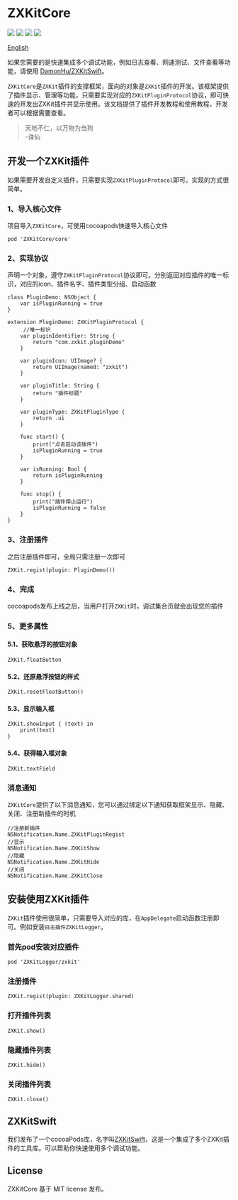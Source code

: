 # ZXKitCore

![](https://img.shields.io/badge/CocoaPods-supported-brightgreen) ![](https://img.shields.io/badge/Swift-5.0-brightgreen) ![](https://img.shields.io/badge/License-MIT-brightgreen) ![](https://img.shields.io/badge/version-iOS11.0-brightgreen)

[English](./README_en.md)

如果您需要的是快速集成多个调试功能，例如日志查看、网速测试、文件查看等功能，请使用 [DamonHu/ZXKitSwift](https://github.com/DamonHu/ZXKitSwift)。

`ZXKitCore`是`ZXKit`插件的支撑框架，面向的对象是`ZXKit`插件的开发。该框架提供了插件显示、管理等功能，只需要实现对应的`ZXKitPluginProtocol`协议，即可快速的开发出ZXKit插件并显示使用。该文档提供了插件开发教程和使用教程，开发者可以根据需要查看。

> 天地不仁，以万物为刍狗 		
>  -诛仙


## 开发一个ZXKit插件

如果需要开发自定义插件，只需要实现`ZXKitPluginProtocol`即可。实现的方式很简单。

### 1、导入核心文件

项目导入`ZXKitCore`，可使用cocoapods快速导入核心文件

```
pod 'ZXKitCore/core'
```

### 2、实现协议

声明一个对象，遵守`ZXKitPluginProtocol`协议即可。分别返回对应插件的唯一标识，对应的icon、插件名字、插件类型分组、启动函数

```
class PluginDemo: NSObject {
    var isPluginRunning = true
}

extension PluginDemo: ZXKitPluginProtocol {
	 //唯一标识
    var pluginIdentifier: String {
        return "com.zxkit.pluginDemo"
    }
    
    var pluginIcon: UIImage? {
        return UIImage(named: "zxkit")
    }

    var pluginTitle: String {
        return "插件标题"
    }

    var pluginType: ZXKitPluginType {
        return .ui
    }

    func start() {
        print("点击启动该插件")
        isPluginRunning = true
    }
    
    var isRunning: Bool {
        return isPluginRunning
    }

    func stop() {
        print("插件停止运行")
        isPluginRunning = false
    }
}
```

### 3、注册插件

之后注册插件即可，全局只需注册一次即可

```
ZXKit.regist(plugin: PluginDemo())
```

### 4、完成

cocoapods发布上线之后，当用户打开`ZXKit`时，调试集合页就会出现您的插件

### 5、更多属性

#### 5.1、获取悬浮的按钮对象

```
ZXKit.floatButton
```

#### 5.2、还原悬浮按钮的样式

```
ZXKit.resetFloatButton()
```

#### 5.3、显示输入框

```
ZXKit.showInput { (text) in
	print(text)
}
```

#### 5.4、获得输入框对象

```
ZXKit.textField
```

### 消息通知

`ZXKitCore`提供了以下消息通知，您可以通过绑定以下通知获取框架显示、隐藏、关闭、注册新插件的时机

```
//注册新插件
NSNotification.Name.ZXKitPluginRegist
//显示
NSNotification.Name.ZXKitShow
//隐藏
NSNotification.Name.ZXKitHide
//关闭
NSNotification.Name.ZXKitClose
```

## 安装使用ZXKit插件

`ZXKit`插件使用很简单，只需要导入对应的库，在`AppDelegate`启动函数注册即可。例如安装`日志插件ZXKitLogger`。

### 首先pod安装对应插件

```
pod 'ZXKitLogger/zxkit'
```
### 注册插件

```
ZXKit.regist(plugin: ZXKitLogger.shared)
```

### 打开插件列表

```
ZXKit.show()
```

### 隐藏插件列表

```
ZXKit.hide()
```

### 关闭插件列表

```
ZXKit.close()
```

## ZXKitSwift

我们发布了一个cocoaPods库，名字叫[ZXKitSwift](https://github.com/DamonHu/ZXKitSwift)，这是一个集成了多个ZXKit插件的工具库。可以帮助你快速使用多个调试功能。

## License

ZXKitCore 基于 MIT license 发布。
